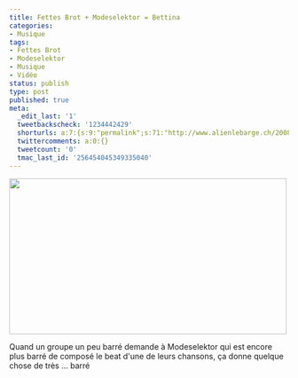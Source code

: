 ```yaml
---
title: Fettes Brot + Modeselektor = Bettina
categories:
- Musique
tags:
- Fettes Brot
- Modeselektor
- Musique
- Vidéo
status: publish
type: post
published: true
meta:
  _edit_last: '1'
  tweetbackscheck: '1234442429'
  shorturls: a:7:{s:9:"permalink";s:71:"http://www.alienlebarge.ch/2008/11/08/fettes-brot-modeselektor-bettina/";s:7:"tinyurl";s:25:"http://tinyurl.com/ch259n";s:4:"isgd";s:17:"http://is.gd/ikgK";s:5:"bitly";s:18:"http://bit.ly/paVn";s:5:"snipr";s:22:"http://snipr.com/b9xq8";s:5:"snurl";s:22:"http://snurl.com/b9xq8";s:7:"snipurl";s:24:"http://snipurl.com/b9xq8";}
  twittercomments: a:0:{}
  tweetcount: '0'
  tmac_last_id: '256454045349335040'
---
```

<img class="alignnone size-medium wp-image-744" title="Modeselektor dans le clip de Bettina" src="https://dlgjp9x71cipk.cloudfront.net/2008/11/bettina.png" alt="" width="500" height="281" />

Quand un groupe un peu barré demande à Modeselektor qui est encore plus barré de composé le beat d'une de leurs chansons, ça donne quelque chose de très ... barré

<!--more-->

<object classid="clsid:d27cdb6e-ae6d-11cf-96b8-444553540000" width="425" height="344" codebase="http://download.macromedia.com/pub/shockwave/cabs/flash/swflash.cab#version=6,0,40,0"><param name="allowFullScreen" value="true" /><param name="allowscriptaccess" value="always" /><param name="src" value="http://www.youtube.com/v/MFPs20SSnkI&amp;hl=fr&amp;fs=1" /><embed type="application/x-shockwave-flash" width="425" height="344" src="http://www.youtube.com/v/MFPs20SSnkI&amp;hl=fr&amp;fs=1" allowscriptaccess="always" allowfullscreen="true"></embed></object>
